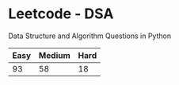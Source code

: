 # Leetcode - DSA

Data Structure and Algorithm Questions in Python

| Easy   |  Medium  | Hard |
|--------|----------|------|
|   93   |    58    |  18  |
